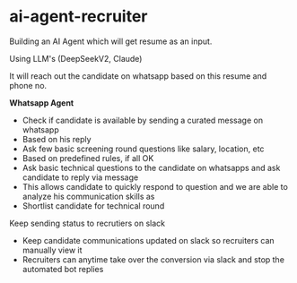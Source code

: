 # ai-agent-recruiter

Building an AI Agent which will get resume as an input. 

Using LLM's (DeepSeekV2, Claude)

It will reach out the candidate on whatsapp based on this resume and phone no. 

**Whatsapp Agent**
- Check if candidate is available by sending a curated message on whatsapp
- Based on his reply
-   Ask few basic screening round questions like salary, location, etc
-   Based on predefined rules, if all OK
  - Ask basic technical questions to the candidate on whatsapps and ask candidate to reply via message
  - This allows candidate to quickly respond to question and we are able to analyze his communication skills as
  - Shortlist candidate for technical round


Keep sending status to recrutiers on slack
- Keep candidate communications updated on slack so recruiters can manually view it
- Recruiters can anytime take over the conversion via slack and stop the automated bot replies


